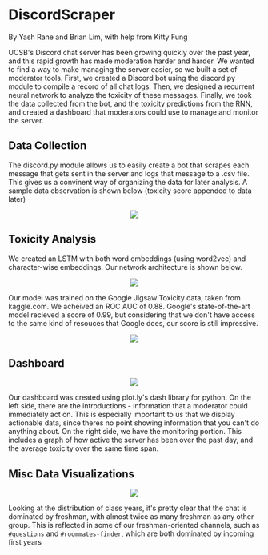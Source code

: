 # DiscordScraper
By Yash Rane and Brian Lim, with help from Kitty Fung

UCSB's Discord chat server has been growing quickly over the past year, and this rapid growth has made moderation harder and harder. We wanted to find a way to make managing the server easier, so we built a set of moderator tools.
First, we created a Discord bot using the discord.py module to compile a record of all chat logs. Then, we designed a recurrent neural network to analyze the toxicity of these messages. Finally, we took the data collected from the bot, and the toxicity predictions from the RNN, and created a dashboard that moderators could use to manage and monitor the server.

## Data Collection
The discord.py module allows us to easily create a bot that scrapes each message that gets sent in the server and logs that message to a .csv file. This gives us a convinent way of organizing the data for later analysis. A sample data observation is shown below (toxicity score appended to data later)
<p align="center">
<img src="https://raw.githubusercontent.com/yashrane/DiscordScraper/master/img/data_obs.PNG">
</p>


## Toxicity Analysis
We created an LSTM with both word embeddings (using word2vec) and character-wise embeddings. Our network architecture is shown below.
<p align="center">
<img src="https://raw.githubusercontent.com/yashrane/DiscordScraper/master/img/architecture.PNG">
</p>

Our model was trained on the Google Jigsaw Toxicity data, taken from kaggle.com. We acheived an ROC AUC of 0.88. Google's state-of-the-art model recieved a score of 0.99, but considering that we don't have access to the same kind of resouces that Google does, our score is still impressive.
<p align="center">
<img src="https://raw.githubusercontent.com/yashrane/DiscordScraper/master/img/ROC.PNG">
</p>


## Dashboard
<p align="center">
<img src="https://raw.githubusercontent.com/yashrane/DiscordScraper/master/img/dashboard.PNG">
</p>

Our dashboard was created using plot.ly's dash library for python. On the left side, there are the introductions - information that a moderator could immediately act on. This is especially important to us that we display actionable data, since theres no point showing information that you can't do anything about. On the right side, we have the monitoring portion. This includes a graph of how active the server has been over the past day, and the average toxicity over the same time span.

## Misc Data Visualizations
<p align="center">
<img src="https://raw.githubusercontent.com/yashrane/DiscordScraper/master/img/Years.png">
</p>

Looking at the distribution of class years, it's pretty clear that the chat is dominated by freshman, with almost twice as many freshman as any other group. This is reflected in some of our freshman-oriented channels, such as `#questions` and `#roommates-finder`, which are both dominated by incoming first years
